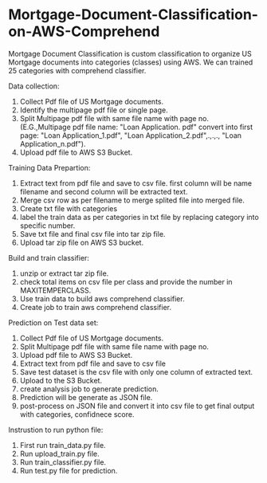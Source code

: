 # Mortgage-Document-Classification-on-AWS-Comprehend
Mortgage Document Classification is custom classification to organize US Mortgage documents into categories (classes) using AWS.
We can trained 25 categories with comprehend classifier.

Data collection:
1. Collect Pdf file of US Mortgage documents.
2. Identify the multipage pdf file or single page.
3. Split Multipage pdf file with same file name with page no.
(E.G.,Multipage pdf file name: "Loan Application. pdf" convert into first page: "Loan Application_1.pdf", "Loan Application_2.pdf",.,.,., "Loan Application_n.pdf").
4. Upload pdf file to AWS S3 Bucket.

Training Data Prepartion:
1. Extract text from pdf file and save to csv file. first column will be name filename and second column will be extracted text.
2. Merge csv row as per filename to merge splited file into merged file.
3. Create txt file with categories
4. label the train data as per categories in txt file by replacing category into specific number.
5. Save txt file and final csv file into tar zip file.
6. Upload tar zip file on AWS S3 bucket.

Build and train classifier:
1. unzip or extract tar zip file.
2. check total items on csv file per class and provide the number in MAXITEMPERCLASS.
3. Use train data to build aws comprehend classifier.
4. Create job to train aws comprehend classifier.

Prediction on Test data set:
1. Collect Pdf file of US Mortgage documents.
2. Split Multipage pdf file with same file name with page no.
3. Upload pdf file to AWS S3 Bucket.
4. Extract text from pdf file and save to csv file
5. Save test dataset is the csv file with only one column of extracted text.
6. Upload to the S3 Bucket.
7. create analysis job to generate prediction.
8. Prediction will be generate as JSON file.
9. post-process on JSON file and convert it into csv file to get final output with categories, confidnece score.

Instrustion to run python file:
1. First run train_data.py file.
2. Run upload_train.py file.
3. Run train_classifier.py file.
4. Run test.py file for prediction.

